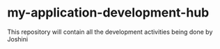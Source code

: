 # my-application-development-hub
This repository will contain all the development activities being done by Joshini

